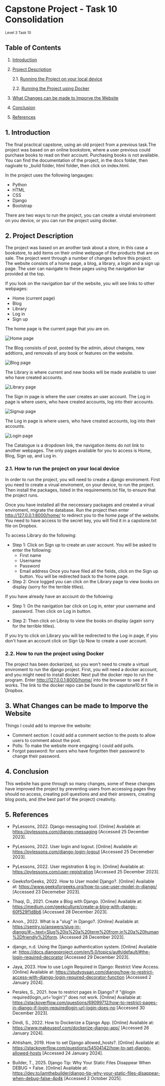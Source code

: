 # Capstone Project - Task 10 Consolidation
<sub>Level 3 Task 10</sub>
## Table of Contents

1. [Introduction](#intro)
2. [Project Description](#description)

   2.1. [Running the Project on your local device](#local)
  
   2.2. [Running the Project using Docker](#docker)
  
3. [What Changes can be made to Imporve the Website](#changes)
4. [Conclusion](#conclusion)
5. [References](#references)

## 1. Introduction <a name ="intro"></a>
The final practical capstone, using an old project from a previous task.The project was based on an online bookstore, where a user previous could purchase books to read on their account. Purchasing books is not available. You can find the documentation of the project, in the docs folder, then nagivate to _build folder, html folder, then click on index.html.

In the project uses the following langauges:
* Python
* HTML
* CSS
* Django
* Bootstrap

There are two ways to run the project, you can create a virutal enviroment on you device, or you can run the project using docker.

## 2. Project Description <a name = "description"></a>
The project was based on an another task about a store, in this case a bookstore, to add items on their online webpage of the products that are on sale. The project went through a number of changes before this project. The website consists of a home page, a blog, a library, a login and a sign up page. The user can navigate to these pages using the navigation bar provided at the top.

If you look on the navigation bar of the website, you will see links to other webpages:
* Home (current page)
* Blog
* Library
* Log in
* Sign up

The home page is the current page that you are on. 

![Home page](https://github.com/Icyfire315/capstone-project-10/blob/main/myWebsite/assets/homepage.PNG) <br>

The Blog consists of post, posted by the admin, about changes, new addtions, and removals of any book or features on the website.

![Blog page](https://github.com/Icyfire315/capstone-project-10/blob/main/myWebsite/assets/blogpage.PNG) <br>

The Library is where current and new books will be made available to user who have created accounts.

![Library page](https://github.com/Icyfire315/capstone-project-10/blob/main/myWebsite/assets/librarypage.PNG) <br>

The Sign in page is where the user creates an user account. The Log in page is where users, who have created accounts, log into their accounts.

![Signup page](https://github.com/Icyfire315/capstone-project-10/blob/main/myWebsite/assets/sign_up_page.PNG) <br>

The Log in page is where users, who have created accounts, log into their accounts.

![Login page](https://github.com/Icyfire315/capstone-project-10/blob/main/myWebsite/assets/login_page.PNG) <br>

The Catalogue is a dropdown link, the navigation items do not link to another webpages. The only pages available for you to access is Home, Blog, Sign up, and Log in.

### 2.1. How to run the project on your local device <a name = "local"></a>
In order to run the project, you will need to create a django enviroment. First you need to create a virual enviroment, on your device, to run the project. Then install the packages, listed in the requirements.txt file, to ensure that the project runs.

Once you have installed all the neccessary packages and created a virual enviroment, migrate the database. Run the project then enter http://127.0.0.1:8000/home/ to redirect you to the home page of the website. You need to have access to the secret key, you will find it in a capstone.txt file on Dropbox.

To access Library do the following:

* Step 1: Click on Sign up to create an user account. You will be asked to enter the following:
    *  First name
    *  Username
    *  Password
    *  Email address
  Once you have filed all the fields, click on the Sign up button. You will be redirected back to the home page.
* Step 2:  Once logged you can click on the Library page to view books on display (sorry for the terrible titles).

If you have already have an account do the following:
* Step 1: On the navigation bar click on Log in, enter your username and password. Then click on Log in button.
   
* Step 2: Then click on Libray to view the books on display (again sorry for the terrible titles).

If you try to click on Library you will be redirected to the Log in page, if you don't have an account click on Sign Up Now to create a user account.

### 2.2. How to run the project using Docker <a name = "docker"></a>
The project has been dockerized, so you won't need to create a virtual enviroment to run the django project. First, you will need a docker account, and you might need to install docker. Next pull the docker repo to run the program. Enter http://127.0.0.1:8000/home/ into the browser to see if it works. The link to the docker repo can be found in the capstone10.txt file in Dropbox.

## 3. What Changes can be made to Imporve the Website <a name="changes"></a>
Things I could add to improve the website:
   * Comment section: I could add a comment section to the posts to allow users to comment about the post.
   * Polls: To make the website more engaging I could add polls.
   * Forgot password: for users who have forgotten their password to change their password.

## 4. Conclusion <a name = "conclusion"></a>
This website has gone through so many changes, some of these changes have improved the project by preventing users from accessing pages they should no access, creating poll questions and and their answers, creating blog posts, and (the best part of the project) creativity.

## 5. References <a name = "references"></a>
* PyLessons, 2022. Django messaging tool. [Online] Available at: https://pylessons.com/django-messaging [Accessed 25 December 2023].

* PyLessons, 2022. User login and logout. [Online] Available at: https://pylessons.com/django-login-logout [Accessed 25 Decemeber 2023].

* PyLessons, 2022. User registration & log in. [Online] Available at: https://pylessons.com/user-registration [Accessed 25 December 2023].

* GeeksforGeeks, 2022. How to User model Django?. [Online] Available at: https://www.geeksforgeeks.org/how-to-use-user-model-in-django/ [Accessed 23 Decemeber 2023].

* Thaqi, D., 2021. Create a Blog with Django. [Online] Available at: https://medium.com/geekculture/create-a-blog-with-django-60f529f1d8b6 [Accessed 28 December 2023].

* Anon., 2022. What is a "slug" in Django?. [Online] Available at: https://sentry.io/answers/slug-in-django/#:~:text=Slug%20is%20a%20term%20from,in%20a%20human%2Dfriendly%20form. [Accessed 28 December 2023].

* django, n.d. Using the Django authentication system. [Online] Available at: https://docs.djangoproject.com/en/5.0/topics/auth/default/#the-login-required-decorator [Accessed 29 December 2023].

* Jaya, 2023. How to use Login Required in Django: Restrict View Access. [Online] Available at: https://studygyaan.com/django/how-to-restrict-access-with-django-login-required-decorator-function [Accessed 2 January 2024].

* Perales, S., 2021. how to restrict pages in Django? if "@login required(login_url='login')" does not work. [Online] Available at: https://stackoverflow.com/questions/69099712/how-to-restrict-pages-in-django-if-login-requiredlogin-url-login-does-no [Accessed 30 December 2023].

* Dindi, S., 2022. How to Dockerize a Django App. [Online] Available at: https://www.makeuseof.com/dockerize-django-app/ [Accessed 26 January 2024].
  
* Ahtisham, 2019. How to set Django allowed_hosts?. [Online] 
Available at: https://stackoverflow.com/questions/54504142/how-to-set-django-allowed-hosts
[Accessed 24 January 2024].

* Builder, T., 2025. Django Tip: Why Your Static Files Disappear When DEBUG = False. [Online] 
Available at: https://dev.to/iamthebuilder/django-tip-why-your-static-files-disappear-when-debug-false-4p4k
[Accessed 2 October 2025].


